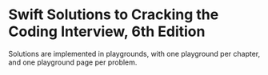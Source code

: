 # Swift Solutions to Cracking the Coding Interview, 6th Edition

Solutions are implemented in playgrounds, with one playground per chapter, and one playground page per problem.

